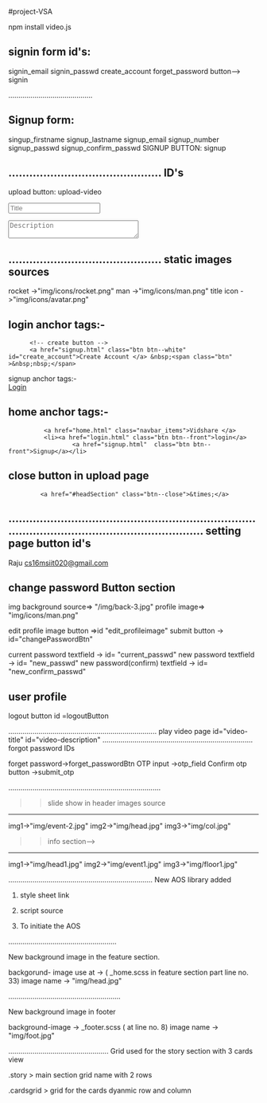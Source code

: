 #project-VSA
<!-- install video.js -->
npm install video.js

signin form id's:
------------------
 signin_email
 signin_passwd
 create_account
 forget_password
 button--> signin


..........................................

 Signup form:
------------------
 singup_firstname
 signup_lastname
 signup_email
 signup_number
 signup_passwd
 signup_confirm_passwd
 SIGNUP BUTTON: signup

............................................
 ID's
------------------
 upload button: upload-video
  <!-- for title -->
<input type="text" class="form__input--upload form__input--upload--1" id="upload-title"
                    placeholder="Title">
                <!-- for description -->
<textarea rows="2" cols="30" class="form__input--upload form__input--upload--1" id="upload-description"
                    placeholder="Description"></textarea>
............................................
 static images sources
------------------

rocket ->"img/icons/rocket.png"
man ->"img/icons/man.png"
title icon ->"img/icons/avatar.png"

login anchor tags:-
------------------
          <!-- create button -->
          <a href="signup.html" class="btn btn--white" id="create_account">Create Account </a> &nbsp;<span class="btn" >&nbsp;nbsp;</span>


signup anchor tags:-      
<a href="login.html" class="btn btn--white"  id="signin">Login</a>
<!-- for now the signup is created using float next update will be done by using grid property -->

home anchor tags:-
------------------
              <a href="home.html" class="navbar_items">Vidshare </a> 
              <li><a href="login.html" class="btn btn--front">login</a>
                      <a href="signup.html"  class="btn btn--front">Signup</a></li>

close button in upload page
-------------------              
             <a href="#headSection" class="btn--close">&times;</a>

...............................................................................................................................
setting page button id's
----------------------
<span class="accountHolderName">Raju</span>
<span class="accountHolderId">cs16msiit020@gmail.com</span>

change password Button section
---------------------------------
img background source=> "/img/back-3.jpg"
profile image=>  "img/icons/man.png"
   
edit profile image button =>id "edit_profileimage"
submit button -> id="changePasswordBtn"

current password  textfield ->     id=  "current_passwd"
new password  textfield ->    id=   "new_passwd"
new password(confirm)  textfield ->    id=  "new_confirm_passwd"



user profile
------------------
logout button id =logoutButton

..........................................................................
 play video page
  id="video-title"
  id="video-description"
...........................................................................
forgot password IDs
 
forget password->forget_passwordBtn
OTP input ->otp_field
Confirm otp button ->submit_otp

............................................................................
>>slide show in header images source
------------------
img1->"img/event-2.jpg"
img2->"img/head.jpg"
img3->"img/col.jpg"

>>info section-->
------------------
img1->"img/head1.jpg" 
img2->"img/event1.jpg"
img3->"img/floor1.jpg"


........................................................................
New AOS library added

1) style sheet link
 <link href="https://unpkg.com/aos@2.3.1/dist/aos.css" rel="stylesheet">
 
 
2) script source 
  <script src="https://unpkg.com/aos@2.3.1/dist/aos.js"></script>
  
3) To initiate the AOS
 <script>
    AOS.init();
</script>

......................................................
 
 New background image in the feature section.
 
 backgorund- image use at  ->  ( _home.scss in feature section part line no. 33)
 image name ->  "img/head.jpg"
 
 ........................................................

 New background image in footer

 background-image -> _footer.scss ( at line no. 8)
 image name -> "img/foot.jpg"
 

..................................................
Grid used for the story section with 3 cards view

.story > main section grid name with 2 rows

.cardsgrid > grid for the cards dyanmic row and column

